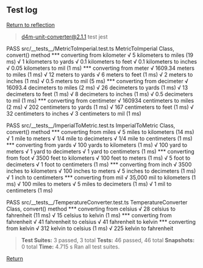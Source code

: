 ## Test log

[Return to reflection](./reflection.md)

> d4m-unit-converter@2.1.1 test
> jest

PASS src/\_\_tests__/MetricToImperial.test.ts
  MetricToImperial Class, convert() method
    *** converting from kilometer
      √ 5 kilometers to miles (19 ms)
      √ 1 kilometers to yards
      √ 0.1 kilometers to feet
      √ 0.1 kilometers to inches
      √ 0.05 kilometers to mil (1 ms)
    *** converting from meter
      √ 1609.34 meters to miles (1 ms)
      √ 12 meters to yards
      √ 6 meters to feet (1 ms)
      √ 2 meters to inches (1 ms)
      √ 0.5 meters to mil (5 ms)
    *** converting from decimeter
      √ 16093.4 decimeters to miles (2 ms)
      √ 26 decimeters to yards (1 ms)
      √ 13 decimeters to feet (1 ms)
      √ 8 decimeters to inches (1 ms)
      √ 0.5 decimeters to mil (1 ms)
    *** converting from centimeter
      √ 160934 centimeters to miles (2 ms)
      √ 202 centimeters to yards (1 ms)
      √ 167 centimeters to feet (1 ms)
      √ 32 centimeters to inches
      √ 3 centimeters to mil (1 ms)

PASS src/\_\_tests__/ImperialToMetric.test.ts
  ImperialToMetric Class, convert() method
    *** converting from miles
      √ 5 miles to kilometers (14 ms)
      √ 1 mile to meters
      √ 1/4 mile to decimeters
      √ 1/4 mile to centimeters (1 ms)
    *** converting from yards
      √ 100 yards to kilometers (1 ms)
      √ 100 yard to meters
      √ 1 yard to decimeters
      √ 1 yard to centimeters (1 ms)
    *** converting from foot
      √ 3500 feet to kilometers
      √ 100 feet to meters (1 ms)
      √ 5 foot to decimeters
      √ 1 foot to centimeters (1 ms)
    *** converting from inch
      √ 3500 inches to kilometers
      √ 100 inches to meters
      √ 5 inches to decimeters (1 ms)
      √ 1 inch to centimeters
    *** converting from mil
      √ 35,000 mil to kilometers (1 ms)
      √ 100 miles to meters
      √ 5 miles to decimeters (1 ms)
      √ 1 mil to centimeters (1 ms)

PASS src/\_\_tests__/TemperatureConverter.test.ts
  TemperatureConverter Class, convert() method
    *** converting from celsius
      √ 28 celsius to fahrenheit (11 ms)
      √ 15 celsius to kelvin (1 ms)
    *** converting from fahrenheit
      √ 41 fahrenheit to celsius
      √ 41 fahrenheit to kelvin
    *** converting from kelvin
      √ 312 kelvin to celsius (1 ms)
      √ 225 kelvin to fahrenheit

>**Test Suites:** 3 passed, 3 total
**Tests:**       46 passed, 46 total
**Snapshots:**   0 total
**Time:**        4.715 s
Ran all test suites.

[Return](./reflection.md)
